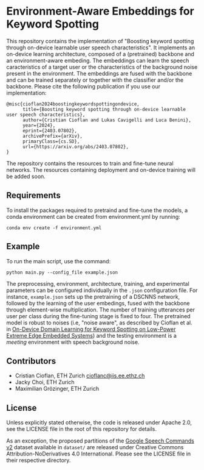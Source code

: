 # Environment-Aware Embeddings for Keyword Spotting 

This repository contains the implementation of "Boosting keyword spotting through on-device learnable user speech characteristics". It implements an on-device learning architecture, composed of a (pretrained) backbone and an environment-aware embeding. The embeddings can learn the speech caracteristics of a target user or the characteristics of the background noise present in the environment. The embeddings are fused with the backbone and can be trained separately or together with the classifier and/or the backbone. Please cite the following publication if you use our implementation:

```
@misc{cioflan2024boostingkeywordspottingondevice,
      title={Boosting keyword spotting through on-device learnable user speech characteristics}, 
      author={Cristian Cioflan and Lukas Cavigelli and Luca Benini},
      year={2024},
      eprint={2403.07802},
      archivePrefix={arXiv},
      primaryClass={cs.SD},
      url={https://arxiv.org/abs/2403.07802}, 
}
```

The repository contains the resources to train and fine-tune neural networks. The resources containing deployment and on-device training will be added soon. 

## Requirements

To install the packages required to pretraind and fine-tune the models, a conda environment can be created from environment.yml by running:
```
conda env create -f environment.yml
```


## Example

To run the main script, use the command:

```
python main.py --config_file example.json
```

The preprocessing, environment, architecture, training, and experimental parameters can be configured individually in the `.json` configuration file. For instance, `example.json` sets up the pretraining of a DSCNNS network, followed by the learning of the user embedings, fused with the backbone through element-wise multiplication. The number of training utterances per user per class during the fine-tuning stage is fixed to four. The pretrained model is robust to noises (i.e, "noise aware", as described by Cioflan et al. in [On-Device Domain Learning for Keyword Spotting on Low-Power Extreme Edge Embedded Systems](https://ieeexplore.ieee.org/stamp/stamp.jsp?tp=&arnumber=10595987)) and the testing environment is a *meeting* environment with speech background noise.


## Contributors

* Cristian Cioflan, ETH Zurich [cioflanc@iis.ee.ethz.ch](cioflanc@iis.ee.ethz.ch)
* Jacky Choi, ETH Zurich
* Maximilian Grözinger, ETH Zurich


## License
Unless explicitly stated otherwise, the code is released under Apache 2.0, see the LICENSE file in the root of this repository for details. 

As an exception, the proposed partitions of the [Google Speech Commands v2](https://arxiv.org/abs/1804.03209) dataset available in `dataset/` are released under Creative Commons Attribution-NoDerivatives 4.0 International. Please see the LICENSE file in their respective directory. 
